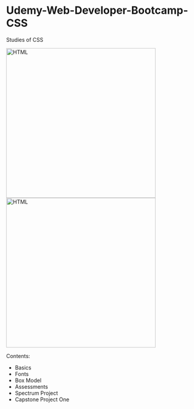 # Udemy-Web-Developer-Bootcamp-CSS
Studies of CSS

<img src="https://lh3.googleusercontent.com/P41qJg_dRCGXI0YFAkvebJv3pLYBFPYK4pf5IMofl4Uli-ClsbXSFlb9B2lCBQz7gw_bhIgD8bTBLGurGz2J8k5ARvWqZ98Wyp6qbWHdixa-SM8NsSIAYkRdwp8heNO7epnSQYrRsZZ0X75eHqxn9VX2VArdxlJcfHiPSR_RaBrKAN3EGKQ1Iw2SnaAHKoAP_c3zCABdVxbgoZ2mQtyvR5jnZZC-wJcBzEFYuRBx6G1jdtQl09MtY0pvIfUPgW2S7O3cdtCi6hAqCfu3gkO-wArT2ecJK8fYgpgcZo6bSBOHVE3IjFcypH-x5EyRp7q-XKRh3EcnK0RMefACU9JihuOOAD0Tz5bha_dnCrZ8WG15t3Mj9y8u6iS5SgIvq1fWwrmG9Bt98CWbA_QvcxvNPicbRg6vLxCet8yhPU2WT9Sl-lCQj3CFrPnkx2HcKy-BIpYyzYPObla7bUqNJo-LbfLuty5W_gJ8dL8deKUUShZYhB-l8NgAIm65-oryM9POYQ_1u_3OnBKKKnSfRA1q0nBq5B1NVbT3CITeGmz6WmLIca5E7EbMukRIyAohxzmVDiQkefNIP_FAKTbt-KltYsNehBt21VldUDcJsD3f3RTubHYTOooYC0DlHT-HmR4L_qCKLZz_1iToLxeg_0u5DvmoJnuOQjyX6_RbKmk-YO8W82X-xgnSOpG5U9sKrAX6P4p6EuomWEXdPRNH7bQ31uC_Z8EsZMEDeGJ0OVp2M-sDevyCDA=w1920-h832-no" height="400" alt="HTML">

<img src="https://lh3.googleusercontent.com/YFySv3jWPPcpZlwLlOeYMIKZGTIfUcBcnSUShvK7ODZjcRciU64ldwyOSXBOyPXISeQsLgszk2pCBVy7uZAItBLrTIovw4TBtVfdxwH75SZUsL9xhy8BmwfpdCMoA9oYKuLTWyFxfSDGyHo5Jce5ii63fEvT21OfSj417mEBDGf5Hhi-iyiFgYwghjiFhSX4nEgdXm4sL48YuSchX0TOcmSGPKUK2i8pBq02nJS7mxL9BtnkBar17U7WPbVnL3VwNbdwc1-dy6IRr528fUathlQn0UY9kEiGG3CZcyNNmDC9AK8OAJs1xzXXdoUI7554ghwJK6gjKy4Oa116mYLh8kgMG8KcsaT1NwHE4ARwjYC0r9EG8_SNgFeEP40BF9jFfWqkyM2ZkDaEKGE6QSsFLWvIQoEsWcjTln6d4VM8rRD9FbJyVMnMR0_gZ2sN5ByWflEcnuSQE5Zi9oEx3b_UQ0SAHsJv5XeihaZUrJjn2x2xFjILMuUhBjPphQo7kEF_sv90GPWJWPPbeagwVg2AU0Gd3CUa9GSOOu6k4GqkrBKLmR82vMKY3spZCOFG9OM974seaM6Dmhj_Xcp7O99giWJj8MPuWTFWuPsVN5v7q5TDEPHJ0VAVSmxr1LxowTyIkBK7lJl1tmrKAxGi1_1xSQyVvbgV0n2A9SRWncZlVdIq5JwUGnMSs9A7=w1073-h449-no" height="400" alt="HTML">

Contents:
- Basics
- Fonts
- Box Model
- Assessments
- Spectrum Project
- Capstone Project One
